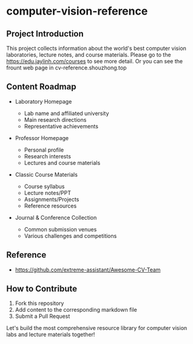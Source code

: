 # computer-vision-reference

## Project Introduction

This project collects information about the world's best computer vision laboratories, lecture notes, and course materials.
Please go to the https://edu.jaylinh.com/courses to see more detail.
Or you can see the frount web page in cv-reference.shouzhong.top

## Content Roadmap

- Laboratory Homepage

  - Lab name and affiliated university
  - Main research directions
  - Representative achievements
- Professor Homepage

  - Personal profile
  - Research interests
  - Lectures and course materials
- Classic Course Materials

  - Course syllabus
  - Lecture notes/PPT
  - Assignments/Projects
  - Reference resources
- Journal & Conference Collection

  - Common submission venues
  - Various challenges and competitions

## Reference

- https://github.com/extreme-assistant/Awesome-CV-Team

## How to Contribute

1. Fork this repository
2. Add content to the corresponding markdown file
3. Submit a Pull Request

Let's build the most comprehensive resource library for computer vision labs and lecture materials together!
